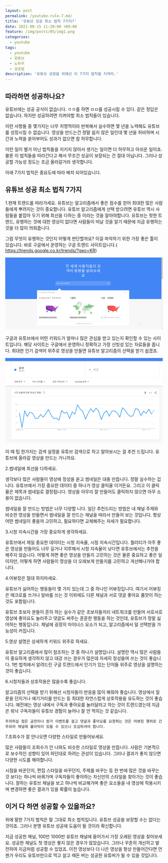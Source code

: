 ```yaml
---
layout: post
permalink: /youtube-rule-7.md/
title: '유튜브 성공 최소 법칙 7가지?'
date: 2021-08-15 11:20:00 +09:00
feature: /img/posts/05/img1.png
categories:
  - youtube
tags:
  - youtube
  - 유튜브
  - 노하우
  - 성공법
description: '유튜브 성장을 위해선 이 7가지 법칙을 지켜라.'
---
```


<h2>따라하면 성공하나요?</h2>

 유튜브에는 성공 공식이 없습니다. ㅇㅇ를 하면 ㅁㅁ를 성공시킬 수 있다. 같은 정답은 없습니다. 하지만 성공하려면 지켜야할 최소 법칙들이 있습니다.

 이런 사항들 중 몇가지는 너무 치명적이라 반복해서 실수하면 몇 년을 노력해도 유튜브를 성장시킬 수 없습니다. 영상을 만드는건 정말 쉽지 않은 일인데 몇 년을 허비하며 시간과 노력을 쏟아부어도 성과가 없으면 참 허무합니다.

 이런 일이 별거 아닌 법칙들을 지키지 않아서 생기는 일이면 더 허무하고 아쉬운 일이죠. 물론 이 법칙들을 따라간다고 해서 무조건 성공이 보장되는 건 절대 아닙니다. 그러나 성공할 가능성 정도는 조금 올라갈거라 생각합니다.

 아래 7가지 법칙은 중요도에 따라 배치 되어있습니다.


<h2>유튜브 성공 최소 법칙 7가지</h2>

1.현재 트렌드를 따라가세요.
유튜브는 알고리즘에서 좋은 점수를 얻어 최대한 많은 사람들에게 뿌려지는 것이 중요합니다. 유튜브 알고리즘에게 선택 받으려면 유튜브 역시 사람들을 붙잡아 두기 위해 최선을 다하는 중 이라는 것을 알아야합니다. 유튜브는 핫한 트렌드, 유행하는 것에 대한 영상이 없다면 사람들이 떠날 것을 알기 때문에 지금 유행하는 것을 더 많이 띄워줍니다.

그럼 무엇이 유행하는 것인지 어떻게 판단할까요? 이걸 파악하기 위한 가장 좋은 툴이 있습니다. 바로 구글에서 운영하는 구글 트렌드 사이트입니다.(<href> https://trends.google.co.kr/trends/?geo=KR</href>)

![img1](/img/posts/05/img1.png)

 구글과 유튜브에서 어떤 키워드가 얼마나 많은 관심을 받고 있는지 확인할 수 있는 사이트입니다. 해당 사이트는 구글에서 운영하니 정확하고 가장 신빙성 있는 자료들을 줍니다. 최대한 인기 검색어 위주로 영상을 만들면 유튜브 알고리즘의 선택을 받기 쉽겠죠.

![img2](/img/posts/05/img2.png)

이 때 팁 한가지는 검색 설정을 유튜브 검색으로 하고 알아보시는 걸 추천 드립니다. 유튜브에 올라갈 영상을 만드는 거니까요.

2.썸네일에 최선을 다하세요.

생각보다 많은 사람들이 영상에 정성을 쏟고 썸네일은 대충 만듭니다. 정말 실수하는 겁니다. 유튜브에서 가장 중요한 데이터 중 하나가 영상 클릭율 이거든요. 그리고 이 클릭율은 제목과 썸네일로 결정됩니다. 영상을 아무리 잘 만들어도 클릭하지 않으면 아무 소용이 없습니다.

 썸네일을 잘 만드는 방법은 너무 다양합	니다. 일단 추천드리는 방법은 내 채널 주제와 비슷한 영상을 만들면서 썸네일을 잘 만드는 채널을 따라서 만들어 보는 것입니다. 항상 어떤 썸네일이 좋을까 고민하고, 필요하다면 교체해주는 자세가 필요합니다.

3.시청 지속시간을 가장 중요하게 생각하세요.

유튜브에서 제일 중요한 데이터는 시청 지속율, 시청 지속시간입니다. 퀄리티가 아주 좋은 영상을 만들어도 너무 길거나 지루해서 시청 지속율이 낮다면 유튜브에서는 추천을 해주지 않습니다. 어떻게 하면 좋은 영상을 만들지 고민하는 것은 물론 중요하고 좋은 일이지만, 어떻게 하면 사람들이 영상을 더 오래보게 만들지를 고민하고 개선해나가야 합니다.

4.어뷰징은 절대 하지마세요.

유튜브가 싫어하는 행동들이 몇 가지 있는데 그 중 하나인 어뷰징입니다. 여기서 어뷰징은 매크로를 쓰거나 알바를 쓰는 것 이외에도 다른 채널과 서로 댓글 좋아요 품앗이 하는 것도 포함됩니다.

유튜브 초보자 분들이 흔히 하는 실수가 같은 초보자들끼리 네트워크를 만들어 서로서로 영상에 좋아요도 눌러주고 댓글도 써주는 훈훈한 행동을 하는 것인데, 유튜브가 정말 싫어하는 행동입니다. 채널에 굉장히 마이너스 요소가 되고, 알고리즘에서 덜 선택받을 가능성이 커집니다.

5.영상 설명은 상세하게 키워드 위주로 하세요.

 유튜브 알고리즘에서 많이 참조하는 것 중 하나가 설명입니다. 설명란 역시 많은 사람들이 중요하게 생각하지 않고 대강 쓰는 경우가 많은데 자세히 정성들여 쓰는 것이 좋습니다. 1번 법칙에서 알려드린 구글 트렌드에서 인기가 있는 단어들 위주로 영상을 설명하는 것이 좋습니다.

6.시청자들과 상호작용은 많을수록 좋습니다.

 알고리즘의 선택을 받기 위해선 시청자들이 반응을 많이 해줘야 좋습니다. 영상에서 질문을 던지거나 얘기거리를 만드는 등 최대한 자연스럽게 상호작용을 유도하는 것이 좋습니다. 예전에는 영상 내에서 구독과 좋아요를 눌러달라고 하는 것이 트렌드였는데 지금은 워낙 구독자들이 유튜브 경험이 늘어나 잘 안 먹히는 것 같습니다.

	주의하실 점은 금전이나 뭔가 이벤트를 걸고 댓글과 좋아요를 요청하는 것은 어뷰징 행위로 간주되어 채널에 불이익이 있을 수 있으니 조심하셔야 합니다.

7.조회수가 잘 안나오면 다양한 스타일로 만들어보세요.

 많은 사람들이 조회수가 안 나와도 비슷한 스타일로 영상을 만듭니다. 사람은 기본적으로 보수적인 성향이 있어 하던대로 하려는 관성이 있습니다. 그러나 결과가 좋지 않으면 다양한 시도를 해야합니다.

 시점을 바꾼던지, 편집 스타일을 바꾸던지, 주제를 바꾸는 등 한 번에 많은 것을 바꾸는 것 보다는 하나씩 바꿔가며 구독자들이 좋아하는 자신만의 스타일을 찾아가는 것이 좋습니다. 잘하는 유튜브 채널을 보고 하나씩 비교해가며 좋은 요소들을 내 영상에 적용시키며 변경하면 좋은 결과가 있을 확률이 높습니다.

<h2>이거 다 하면 성공할 수 있을까요?</h2>

 위에 말한 7가지 법칙은 말 그대로 최소 법칙입니다. 유튜브 성공을 보장할 수는 없다는 것이죠. 그러나 분명 유튜브 성공에 도움이 될 것이라 확신합니다.

 지금 성공한 채널, 100만 1000만 유튜브 채널에 들어가서 가장 오래된 영상을 찾아보세요. 성공한 채널도 첫 영상은 좋지 않은 경우가 많았습니다. 그러나 꾸준히 개선하고 발전하여 지금처럼 성공할 수 있었죠. 이전 영상보다 더 나은 영상을 항상 만들어간다면 언젠가 우리도 유튜브만으로 먹고 살고 떼돈 버는 성공한 유튜버가 될 수 있을 것입니다.
